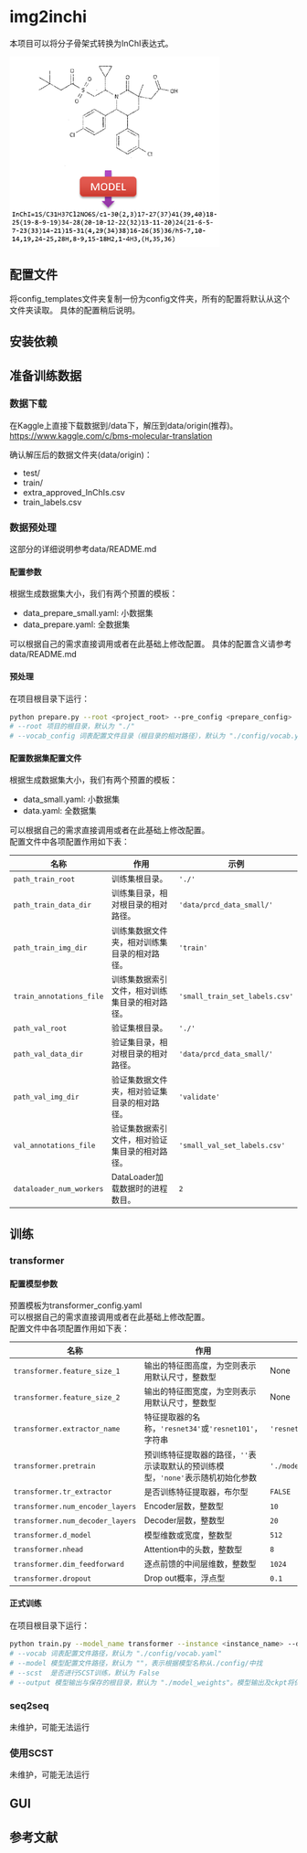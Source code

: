 # img2inchi

本项目可以将分子骨架式转换为InChI表达式。

<img src="./figures/1.png" style="zoom:60%;" />

## 配置文件
将config_templates文件夹复制一份为config文件夹，所有的配置将默认从这个文件夹读取。
具体的配置稍后说明。

## 安装依赖

## 准备训练数据

### 数据下载
在Kaggle上直接下载数据到/data下，解压到data/origin(推荐)。
https://www.kaggle.com/c/bms-molecular-translation

确认解压后的数据文件夹(data/origin)：
* test/
* train/
* extra_approved_InChIs.csv
* train_labels.csv


### 数据预处理
这部分的详细说明参考data/README.md
#### 配置参数
根据生成数据集大小，我们有两个预置的模板：
* data_prepare_small.yaml: 小数据集
* data_prepare.yaml: 全数据集

可以根据自己的需求直接调用或者在此基础上修改配置。
具体的配置含义请参考data/README.md

#### 预处理
在项目根目录下运行：
```bash
python prepare.py --root <project_root> --pre_config <prepare_config>
# --root 项目的根目录，默认为 "./"
# --vocab_config 词表配置文件目录（根目录的相对路径），默认为 "./config/vocab.yaml"
```

#### 配置数据集配置文件
根据生成数据集大小，我们有两个预置的模板：
* data_small.yaml: 小数据集
* data.yaml: 全数据集

可以根据自己的需求直接调用或者在此基础上修改配置。  
配置文件中各项配置作用如下表：

| 名称                      | 作用                                       | 示例                           |
| ------------------------- | ----------------------------------------- | ------------------------------ |
| `path_train_root`         | 训练集根目录。                              | `'./'`                         |
| `path_train_data_dir`     | 训练集目录，相对根目录的相对路径。           | `'data/prcd_data_small/'`      |
| `path_train_img_dir`      | 训练集数据文件夹，相对训练集目录的相对路径。  | `'train'`                      |
| `train_annotations_file`  | 训练集数据索引文件，相对训练集目录的相对路径。| `'small_train_set_labels.csv'` |
| `path_val_root`           | 验证集根目录。                              | `'./'`                         |
| `path_val_data_dir`       | 验证集目录，相对根目录的相对路径。           | `'data/prcd_data_small/'`      |
| `path_val_img_dir`        | 验证集数据文件夹，相对验证集目录的相对路径。  | `'validate'`                   |
| `val_annotations_file`    | 验证集数据索引文件，相对验证集目录的相对路径。| `'small_val_set_labels.csv'`   |
| `dataloader_num_workers`  | DataLoader加载数据时的进程数目。             | `2`                           |

## 训练

### transformer
#### 配置模型参数
预置模板为transformer_config.yaml  
可以根据自己的需求直接调用或者在此基础上修改配置。  
配置文件中各项配置作用如下表：

| 名称                            | 作用                                         | 示例                           |
| ------------------------------- | ------------------------------------------   | ------------------------------ |
| `transformer.feature_size_1`    | 输出的特征图高度，为空则表示用默认尺寸，整数型|None         | `None`                         |
| `transformer.feature_size_2`    | 输出的特征图宽度，为空则表示用默认尺寸，整数型|None         | `None`                         |
| `transformer.extractor_name`    | 特征提取器的名称，`'resnet34'`或`'resnet101'`，字符串      | `'resnet34'`                     |
| `transformer.pretrain`          | 预训练特征提取器的路径，`''`表示读取默认的预训练模型，`'none'`表示随机初始化参数| `'./model_weights/pretrained_resnet34.pth'`|
| `transformer.tr_extractor`      | 是否训练特征提取器，布尔型                                 | `FALSE`                        |
| `transformer.num_encoder_layers`| Encoder层数，整数型                                       | `10`                           |
| `transformer.num_decoder_layers`| Decoder层数，整数型                                       | `20`                           |
| `transformer.d_model`           | 模型维数或宽度，整数型                                     | `512`                          |
| `transformer.nhead`             | Attention中的头数，整数型                                 | `8`                            |
| `transformer.dim_feedforward`   | 逐点前馈的中间层维数，整数型                               | `1024`                         |
| `transformer.dropout`           | Drop out概率，浮点型                                      | `0.1`                          |

#### 正式训练
在项目根目录下运行：
```bash
python train.py --model_name transformer --instance <instance_name> --data ./config/data_small.yaml
# --vocab 词表配置文件路径，默认为 "./config/vocab.yaml"
# --model 模型配置文件路径，默认为 ""，表示根据模型名称从./config/中找
# --scst  是否进行SCST训练，默认为 False
# --output 模型输出与保存的根目录，默认为 "./model_weights"。模型输出及ckpt将保存至<output>/<instance>下
```

### seq2seq
未维护，可能无法运行
### 使用SCST
未维护，可能无法运行
## GUI

## 参考文献